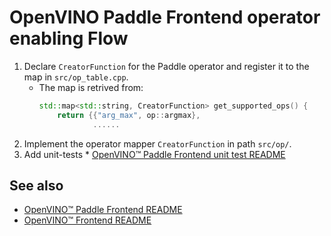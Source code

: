 # OpenVINO Paddle Frontend operator enabling Flow

1. Declare `CreatorFunction` for the Paddle operator and register it to the map in `src/op_table.cpp`.
   * The map is retrived from:
     ```cpp
     std::map<std::string, CreatorFunction> get_supported_ops() {
         return {{"arg_max", op::argmax},
                 ......
     ```
2. Implement the operator mapper `CreatorFunction` in path `src/op/`.
3. Add unit-tests * [OpenVINO™ Paddle Frontend unit test README](tests.md)

## See also
* [OpenVINO™ Paddle Frontend README](../README.md)
* [OpenVINO™ Frontend README](TODO)
